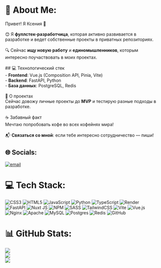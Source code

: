 # 💫 About Me:
Привет! Я Ксения 👋  <br><br>😊 Я **фуллстек-разработчица**, которая активно развивается в разработке и ведет собственные проекты в приватных репозиториях.  <br><br>🔍 Сейчас **ищу новую работу** и **единомышленников**, которым интересно поучаствовать в моих проектах.  <br><br>## 💻 Технологический стек  <br>- **Frontend**: Vue.js (Composition API, Pinia, Vite)  <br>- **Backend**: FastAPI, Python  <br>- **База данных**: PostgreSQL, Redis  <br><br> 🚀 О проектах  <br>Сейчас довожу личные проекты до **MVP** и тестирую разные подходы в разработке.  <br><br> ☕ Забавный факт  <br>Мечтаю попробовать кофе во всех кофейнях мира!  <br><br>📬 **Связаться со мной**: если тебе интересно сотрудничество — пиши!  <br>

## 🌐 Socials:
[![email](https://img.shields.io/badge/Email-D14836?logo=gmail&logoColor=white)](mailto:Ksutalika@gmail.com) 

# 💻 Tech Stack:
![CSS3](https://img.shields.io/badge/css3-%231572B6.svg?style=for-the-badge&logo=css3&logoColor=white) ![HTML5](https://img.shields.io/badge/html5-%23E34F26.svg?style=for-the-badge&logo=html5&logoColor=white) ![JavaScript](https://img.shields.io/badge/javascript-%23323330.svg?style=for-the-badge&logo=javascript&logoColor=%23F7DF1E) ![Python](https://img.shields.io/badge/python-3670A0?style=for-the-badge&logo=python&logoColor=ffdd54) ![TypeScript](https://img.shields.io/badge/typescript-%23007ACC.svg?style=for-the-badge&logo=typescript&logoColor=white) ![Render](https://img.shields.io/badge/Render-%46E3B7.svg?style=for-the-badge&logo=render&logoColor=white) ![FastAPI](https://img.shields.io/badge/FastAPI-005571?style=for-the-badge&logo=fastapi) ![Nuxt JS](https://img.shields.io/badge/Nuxt-002E3B?style=for-the-badge&logo=nuxt.js&logoColor=#00DC82) ![NPM](https://img.shields.io/badge/NPM-%23CB3837.svg?style=for-the-badge&logo=npm&logoColor=white) ![SASS](https://img.shields.io/badge/SASS-hotpink.svg?style=for-the-badge&logo=SASS&logoColor=white) ![TailwindCSS](https://img.shields.io/badge/tailwindcss-%2338B2AC.svg?style=for-the-badge&logo=tailwind-css&logoColor=white) ![Vite](https://img.shields.io/badge/vite-%23646CFF.svg?style=for-the-badge&logo=vite&logoColor=white) ![Vue.js](https://img.shields.io/badge/vue.js-%2335495e.svg?style=for-the-badge&logo=vuedotjs&logoColor=%234FC08D) ![Nginx](https://img.shields.io/badge/nginx-%23009639.svg?style=for-the-badge&logo=nginx&logoColor=white) ![Apache](https://img.shields.io/badge/apache-%23D42029.svg?style=for-the-badge&logo=apache&logoColor=white) ![MySQL](https://img.shields.io/badge/mysql-4479A1.svg?style=for-the-badge&logo=mysql&logoColor=white) ![Postgres](https://img.shields.io/badge/postgres-%23316192.svg?style=for-the-badge&logo=postgresql&logoColor=white) ![Redis](https://img.shields.io/badge/redis-%23DD0031.svg?style=for-the-badge&logo=redis&logoColor=white) ![GitHub](https://img.shields.io/badge/github-%23121011.svg?style=for-the-badge&logo=github&logoColor=white)
# 📊 GitHub Stats:
![](https://github-readme-stats.vercel.app/api?username=Ksylika&theme=dark&hide_border=false&include_all_commits=false&count_private=false)<br/>
![](https://github-readme-streak-stats.herokuapp.com/?user=Ksylika&theme=dark&hide_border=false)<br/>
![](https://github-readme-stats.vercel.app/api/top-langs/?username=Ksylika&theme=dark&hide_border=false&include_all_commits=false&count_private=false&layout=compact)

<!-- Proudly created with GPRM ( https://gprm.itsvg.in ) -->
